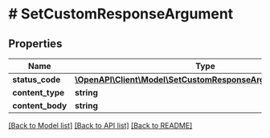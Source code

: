 # # SetCustomResponseArgument

## Properties

Name | Type | Description | Notes
------------ | ------------- | ------------- | -------------
**status_code** | [**\OpenAPI\Client\Model\SetCustomResponseArgumentStatusCode**](SetCustomResponseArgumentStatusCode.md) |  |
**content_type** | **string** |  |
**content_body** | **string** |  |

[[Back to Model list]](../../README.md#models) [[Back to API list]](../../README.md#endpoints) [[Back to README]](../../README.md)
